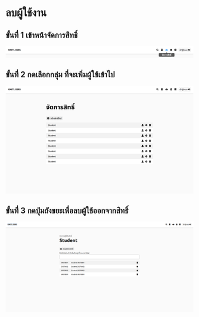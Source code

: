 # ลบผู้ใช้งาน
## ขั้นที่ 1 เข้าหน้าจัดการสิทธิ์
![](../../img/navigation-bar/permission-button.png)

## ขั้นที่ 2 กดเลือกกลุ่ม ที่จะเพิ่มผู้ใช้เข้าไป
![](../../img/manage-role-permission/overall.png)

## ขั้นที่ 3 กดปุ่มถังขยะเพื่อลบผู้ใช้ออกจากสิทธิ์
![](../../img/manage-role-permission/user-group.png)


